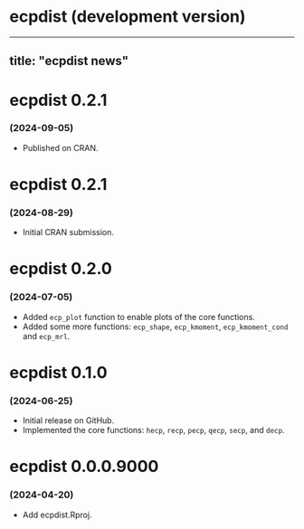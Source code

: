 # ecpdist (development version)


---
title: "ecpdist news"
---
# ecpdist 0.2.1
### (2024-09-05)

* Published on CRAN.

# ecpdist 0.2.1
### (2024-08-29)

* Initial CRAN submission.

# ecpdist 0.2.0 
### (2024-07-05)

* Added `ecp_plot` function to enable plots of the core functions.
* Added some more functions: `ecp_shape`, `ecp_kmoment`, `ecp_kmoment_cond` 
and `ecp_mrl`.

# ecpdist 0.1.0 
### (2024-06-25)

* Initial release on GitHub.
* Implemented the core functions: `hecp`, `recp`, `pecp`, `qecp`, `secp`, and 
`decp`.

# ecpdist 0.0.0.9000 
### (2024-04-20)

* Add ecpdist.Rproj.
